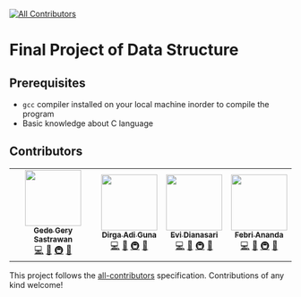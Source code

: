 <!-- ALL-CONTRIBUTORS-BADGE:START -->

[![All Contributors](https://img.shields.io/badge/all_contributors-1-orange.svg?style=flat-square)](#contributors)

<!-- ALL-CONTRIBUTORS-BADGE:END -->


# Final Project of Data Structure
## Prerequisites
- `gcc` compiler installed on your local machine inorder to compile the program
- Basic knowledge about C language



## Contributors
<!-- ALL-CONTRIBUTORS-LIST:START - Do not remove or modify this section -->
<!-- prettier-ignore-start -->
<!-- markdownlint-disable -->
<table>
  <tr>
    <td align="center">
        <a href="https://github.com/kuroyamii">
            <img src="https://avatars.githubusercontent.com/u/76874550?v=4?s=100" width="100px;" alt=""/>
            <br />
            <sub>
                <b>
                Gede Gery Sastrawan
                </b>
            </sub>
        </a>
        <br />
        <a href="https://github.com/kuroyamii/go-backend-learn/commits?author=kuroyamii" title="Code">💻</a>
        <a href="https://github.com/kuroyamii/go-backend-learn/commits?author=kuroyamii" title="Documentation">📖</a>
        <a href="#infra-kuroyamii" title="Infrastructure">🚇</a>
        <a href="https://github.com/kuroyamii/go-backend-learn/pulls?q=is%3Apr+reviewed-by%3Akuroyamii" title="Reviewed Pull Requests">👀</a>
    </td>
    <td align="center">
        <a href="https://github.com/dirga-dev">
            <img src="https://avatars.githubusercontent.com/u/83684740?v=4?s=100" width="100px;" alt=""/>
            <br />
            <sub>
                <b>
                Dirga Adi Guna
                </b>
            </sub>
        </a>
        <br />
        <a href="https://github.com/kuroyamii/go-backend-learn/commits?author=dirga-dev" title="Code">💻</a>
        <a href="https://github.com/kuroyamii/go-backend-learn/commits?author=dirga-dev" title="Documentation">📖</a>
        <a href="#infra-dirga-dev" title="Infrastructure">🚇</a>
        <a href="https://github.com/kuroyamii/go-backend-learn/pulls?q=is%3Apr+reviewed-by%3Adirga-dev" title="Reviewed Pull Requests">👀</a>
    </td>
    <td align="center">
        <a href="https://github.com/cipEpic">
            <img src="https://avatars.githubusercontent.com/u/83683332?v=4?s=100" width="100px;" alt=""/>
            <br />
            <sub>
                <b>
                Evi Dianasari
                </b>
            </sub>
        </a>
        <br />
        <a href="https://github.com/kuroyamii/go-backend-learn/commits?author=cipEpic" title="Code">💻</a>
        <a href="https://github.com/kuroyamii/go-backend-learn/commits?author=cipEpic" title="Documentation">📖</a>
        <a href="#infra-cipEpic" title="Infrastructure">🚇</a>
        <a href="https://github.com/kuroyamii/go-backend-learn/pulls?q=is%3Apr+reviewed-by%3AcipEpic" title="Reviewed Pull Requests">👀</a>
    </td>
    <td align="center">
        <a href="https://github.com/altzeys">
            <img src="https://avatars.githubusercontent.com/u/83683247?v=4?s=100" width="100px;" alt=""/>
            <br />
            <sub>
                <b>
                Febri Ananda
                </b>
            </sub>
        </a>
        <br />
        <a href="https://github.com/kuroyamii/go-backend-learn/commits?author=altzeys" title="Code">💻</a>
        <a href="https://github.com/kuroyamii/go-backend-learn/commits?author=altzeys" title="Documentation">📖</a>
        <a href="#infra-altzeys" title="Infrastructure">🚇</a>
        <a href="https://github.com/kuroyamii/go-backend-learn/pulls?q=is%3Apr+reviewed-by%3Aaltzeys" title="Reviewed Pull Requests">👀</a>
    </td>
  </tr>
</table>

<!-- markdownlint-restore -->
<!-- prettier-ignore-end -->

<!-- ALL-CONTRIBUTORS-LIST:END -->

This project follows the [all-contributors](https://github.com/all-contributors/all-contributors) specification. Contributions of any kind welcome!
